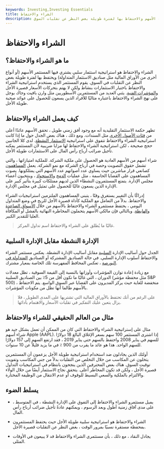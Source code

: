 ```yaml
---
keywords: Investing,Investing Essentials
title: الشراء والاحتفاظ
description: الشراء والاحتفاظ هو استراتيجية استثمار سلبية يقوم فيها المستثمر بشراء الأسهم والاحتفاظ بها لفترة طويلة بغض النظر عن تقلبات السوق.
---
```


# الشراء والاحتفاظ
## ما هو الشراء والاحتفاظ؟

الشراء والاحتفاظ هو استراتيجية استثمار سلبي يشتري فيها المستثمر الأسهم (أو أنواع أخرى من الأوراق المالية مثل صناديق الاستثمار المتداولة) ويحتفظ بها لفترة طويلة بغض النظر عن التقلبات في السوق. يقوم المستثمر الذي يستخدم استراتيجية الشراء والاحتفاظ باختيار الاستثمارات بنشاط ولكن لا يهتم بتحركات الأسعار قصيرة الأجل [والمؤشرات الفنية](/technicalindicator). يثني العديد من المستثمرين الأسطوريين مثل وارن بافيت وجاك بوجل على نهج الشراء والاحتفاظ باعتباره مثاليًا للأفراد الذين يسعون للحصول على عوائد صحية طويلة الأجل.

## كيف يعمل الشراء والاحتفاظ

تظهر حكمة الاستثمار التقليدية أنه مع وجود أفق زمني طويل ، تحقق الأسهم عائدًا أعلى من [فئات الأصول الأخرى](/assetclasses) مثل السندات. ومع ذلك ، هناك بعض الجدل حول ما إذا كانت استراتيجية الشراء والاحتفاظ تتفوق على استراتيجية [الاستثمار النشطة](/activeinvesting). لدى كلا الجانبين حجج صحيحة ، لكن استراتيجية الشراء والاحتفاظ لها مزايا ضريبية لأن المستثمر يمكنه تأجيل ضرائب أرباح رأس المال على الاستثمارات طويلة الأجل.

شراء أسهم من الأسهم العادية هو الحصول على ملكية الشركة. للملكية امتيازاتها ، والتي تشمل حقوق التصويت وحصة في أرباح الشركة مع نمو الشركة. يعمل [المساهمون](/shareholder) كصانعي قرار مباشرين حيث يساوي عدد أصواتهم عدد الأسهم التي يمتلكونها. يصوت المساهمون على القضايا الحاسمة ، مثل عمليات [الدمج](/mergersandacquisitions) [والاستحواذ](/mergersandacquisitions) ، وينتخبون أعضاء مجلس الإدارة. يتمتع المستثمرون النشطاء الذين لديهم ممتلكات كبيرة بتأثير كبير على الإدارة الذين يسعون غالبًا للحصول على تمثيل في مجلس الإدارة.

إدراكًا بأن التغيير يستغرق وقتًا ، يتبنى المساهمون الملتزمين استراتيجيات الشراء والاحتفاظ. بدلاً من التعامل مع الملكية كأداة قصيرة الأجل للربح في وضع المتداول اليومي ، يحتفظ مستثمرو الشراء والاحتفاظ بالأسهم من خلال [الأسواق الصاعدة والهابطة](/bearmarket). وبالتالي فإن مالكي الأسهم يتحملون المخاطرة النهائية بالفشل أو المكافأة العليا للتقدير الكبير.

> غالبًا ما يُطلق على الشراء والاحتفاظ اسم تداول المركز.

>

## الإدارة النشطة مقابل الإدارة السلبية

الجدل حول أساليب الإدارة [السلبية](/passiveinvesting) مقابل أساليب الإدارة النشطة. يعكس مستثمر الشراء والاحتفاظ أسلوب الإدارة السلبي. في حالة الصناديق المشتركة أو الصناديق [المتداولة في البورصة](/etf) ، تعكس المحافظ المفهرسة تلك الخاصة بمعيار مشترك.

مع زيادة إعادة توازن المؤشرات وأوزانها بالنسبة إلى القيمة السوقية ، تظل معدلات الدوران ، التي غالبًا ما تكون أقل من 5٪ بين الصناديق السلبية (مثل محفظة مؤشر S&P 500) ، منخفضة للغاية حيث يركز المديرون على القضايا عبر السوق الواسع. يتم الاحتفاظ بالأسهم طالما أنها تظل من مكونات المؤشرات.

> على الرغم من أنك تحتفظ بالأوراق المالية التي تشتريها على المدى الطويل ، فلا يزال يتعين عليك التفكير في تقلبات الأسعار والاهتمام بأدائها.

>

## مثال من العالم الحقيقي للشراء والاحتفاظ

مثال على إستراتيجية الشراء والاحتفاظ التي كان من الممكن أن تعمل بشكل جيد هو شراء أسهم Apple (AAPL). إذا اشترى المستثمر 100 سهم بسعر الإغلاق البالغ 18 دولارًا للسهم في يناير 2008 واحتفظ بالسهم حتى يناير 2019 ، فقد ارتفع السهم إلى 157 دولارًا للسهم الواحد. هذا هو عائد ما يقرب من 900 ٪ في ما يزيد قليلاً عن 10 سنوات.

أولئك الذين يجادلون ضد استخدام استراتيجية طويلة الأجل يزعمون أن المستثمرين يتخلون عن المكاسب من خلال التخلص من التقلبات بدلاً من جني المكاسب وتفويت توقيت السوق. هناك بعض المحترفين الذين ينجحون بانتظام في استراتيجيات التداول قصيرة الأجل ، ولكن قد تكون المخاطر أعلى. يتحقق نجاح الاستثمار أيضًا من خلال الولاء والالتزام بالملكية والسعي البسيط للوقوف أو عدم الانتقال من الوظيفة المختارة.

## يسلط الضوء

- يميل مستثمرو الشراء والاحتفاظ إلى التفوق على الإدارة النشطة ، في المتوسط ، على مدى آفاق زمنية أطول وبعد الرسوم ، ويمكنهم عادةً تأجيل ضرائب أرباح رأس المال.

- الشراء والاحتفاظ هو استراتيجية سلبية طويلة الأجل حيث يحتفظ المستثمرون بمحفظة مستقرة نسبيًا بمرور الوقت ، بغض النظر عن التقلبات قصيرة الأجل.

- يجادل النقاد ، مع ذلك ، بأن مستثمري الشراء والاحتفاظ قد لا يبيعون في الأوقات المثلى.

